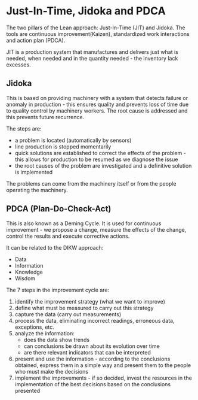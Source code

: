 # Just-In-Time, Jidoka and PDCA
The two pillars of the Lean approach: Just-In-Time (JIT) and Jidoka. The tools are continuous improvement(Kaizen), standardized work interactions and action plan (PDCA).

JIT is a production system that manufactures and delivers just what is needed, when needed and in the quantity needed - the inventory lack excesses.

## Jidoka
This is based on providing machinery with a system that detects failure or anomaly in production - this ensures quality and prevents loss of time due to quality control by machinery workers. The root cause is addressed and this prevents future recurrence.

The steps are:
- a problem is located (automatically by sensors)
- line production is stopped momentarily
- quick solutions are established to correct the effects of the problem - this allows for production to be resumed as we diagnose the issue
- the root causes of the problem are investigated and a definitive solution is implemented

The problems can come from the machinery itself or from the people operating the machinery.

## PDCA (Plan-Do-Check-Act)
This is also known as a Deming Cycle. It is used for continuous improvement - we propose a change, measure the effects of the change, control the results and execute corrective actions.

It can be related to the DIKW approach:
- Data
- Information
- Knowledge
- Wisdom

The 7 steps in the improvement cycle are:
1. identify the improvement strategy (what we want to improve)
2. define what must be measured to carry out this strategy
3. capture the data (carry out measurements)
4. process the data, eliminating incorrect readings, erroneous data, exceptions, etc.
5. analyze the information:
    - does the data show trends
    - can conclusions be drawn about its evolution over time
    - are there relevant indicators that can be interpreted
6. present and use the information - according to the conclusions obtained, express them in a simple way and present them to the people who must make the decisions
7. implement the improvements - if so decided, invest the resources in the implementation of the best decisions based on the conclusions presented
